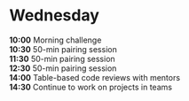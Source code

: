 # Wednesday

**10:00** Morning challenge     
**10:30** 50-min pairing session     
**11:30** 50-min pairing session     
**12:30** 50-min pairing session     
**14:00** Table-based code reviews with mentors     
**14:30** Continue to work on projects in teams